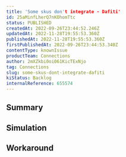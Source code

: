 ```yaml
---
title: 'Some skus don't integrate - Dafiti'
id: 25aMinfLherQ7nKOhomTtc
status: PUBLISHED
createdAt: 2022-09-26T23:44:52.246Z
updatedAt: 2022-11-28T19:55:53.360Z
publishedAt: 2022-11-28T19:55:53.360Z
firstPublishedAt: 2022-09-26T23:44:53.340Z
contentType: knownIssue
productTeam: Connections
author: 2mXZkbi0oi061KicTExNjo
tag: Connections
slug: some-skus-dont-integrate-dafiti
kiStatus: Backlog
internalReference: 655574
---
```


## Summary



## Simulation



## Workaround



